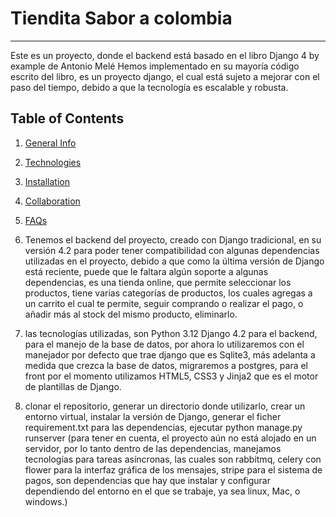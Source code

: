 # Tiendita Sabor a colombia
***
Este es un proyecto, donde el backend está basado en el libro Django 4 by example de Antonio Melé
Hemos implementado en su mayoría código escrito del libro, es un proyecto django, el cual está sujeto a mejorar con el paso del tiempo, debido a que la tecnología es escalable y robusta.

## Table of Contents
1. [General Info](#general-info)
2. [Technologies](#technologies)
3. [Installation](#installation)
4. [Collaboration](#collaboration)
5. [FAQs](#faqs)

1. Tenemos el backend del proyecto, creado con Django tradicional, en su versión 4.2 para poder tener compatibilidad con algunas dependencias utilizadas en el proyecto, debido a que como la última versión de Django está reciente, puede que le faltara algún soporte a algunas dependencias, es una tienda online, que permite seleccionar los productos, tiene varias categorías de productos, los cuales agregas a un carrito el cual te permite, seguir comprando o realizar el pago, o añadir más al stock del mismo producto, eliminarlo.

2. las tecnologías utilizadas, son Python 3.12
Django 4.2 para el backend, para el manejo de la base de datos, por ahora lo utilizaremos con el manejador por defecto que trae django que es Sqlite3, más adelanta a medida que crezca la base de datos, migraremos a postgres, para el front por el momento utilizamos HTML5, CSS3 y Jinja2 que es el motor de plantillas de Django.

3. clonar el repositorio, generar un directorio donde utilizarlo, crear un entorno virtual, instalar la versión de Django, generar el ficher requirement.txt para las dependencias, ejecutar python manage.py runserver (para tener en cuenta, el proyecto aún no está alojado en un servidor, por lo tanto dentro de las dependencias, manejamos tecnologías para tareas asíncronas, las cuales son rabbitmq, celery con flower para la interfaz gráfica de los mensajes, stripe para el sistema de pagos, son dependencias que hay que instalar y configurar dependiendo del entorno en el que se trabaje, ya sea linux, Mac, o windows.)
